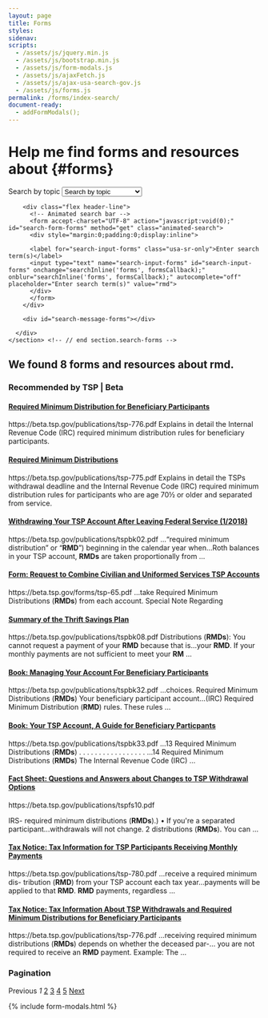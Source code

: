 ```yaml
---
layout: page
title: Forms
styles:
sidenav:
scripts:
  - /assets/js/jquery.min.js
  - /assets/js/bootstrap.min.js
  - /assets/js/form-modals.js
  - /assets/js/ajaxFetch.js
  - /assets/js/ajax-usa-search-gov.js
  - /assets/js/forms.js
permalink: /forms/index-search/
document-ready:
  - addFormModals();
---
```


# Help me find forms and resources about {#forms}

<!-- SEARCH FORMS -->

<div class="usa-grid-full">
  <div class="usa-width-one-whole">
    <section class="search-forms">
      <div role="search" class="search-container">
        <!-- Topic drop-down list -->
        <form class="usa-search usa-search-big select">
          <label class="usa-sr-only" for="select-forms-topic">Search by topic</label>
          <select id="select-forms-topic" name="select-forms-topic" onchange="selectFormsTopic();">
              <option value="0">Search by topic</option>
              <option value="1">Beneficiary participants</option>
              <option value="2">Contributions</option>
              <option value="3">Death benefits</option>
              <option value="4">General information</option>
              <option value="5">Investments</option>
              <option value="6">Legal documents</option>
              <option value="7">Loans</option>
              <option value="8">Tax information</option>
              <option value="9">Transfers and rollovers</option>
              <option value="10">Withdrawals</option>
            </select>
        </form>

        <div class="flex header-line">
          <!-- Animated search bar -->
          <form accept-charset="UTF-8" action="javascript:void(0);" id="search-form-forms" method="get" class="animated-search">
          <div style="margin:0;padding:0;display:inline">

          <label for="search-input-forms" class="usa-sr-only">Enter search term(s)</label>
          <input type="text" name="search-input-forms" id="search-input-forms" onchange="searchInline('forms', formsCallback);" onblur="searchInline('forms', formsCallback);" autocomplete="off" placeholder="Enter search term(s)" value="rmd">
          </div>
          </form>
        </div>

        <div id="search-message-forms"></div>

      </div>
    </section> <!-- // end section.search-forms -->
  </div>
</div>

<h2 id="inline-search-forms-message" class="results">We found <strong>8</strong> forms and resources about <strong>rmd</strong>.</h2>


<div class="usa-grid-full results">
  <div class="usa-width-one-whole">
<section class="search-results" tabindex="-1">

<!-- BEST BETS -->
<div class="best-bets">

  <h3 class="content-heading">Recommended by TSP | Beta</h3>

  <div>
  <h4 class="title"><a href="https://beta.tsp.gov/publications/tsp-776.pdf">Required Minimum Distribution for Beneficiary Participants</a></h4>
  <span class="url">https://beta.tsp.gov/publications/tsp-776.pdf</span>
  <span class="description">Explains in detail the Internal Revenue Code (IRC) required minimum distribution rules for beneficiary participants.</span>
  </div>

  <div>
  <h4 class="title"><a href="https://beta.tsp.gov/publications/tsp-775.pdf">Required Minimum Distributions</a></h4>
  <span class="url">https://beta.tsp.gov/publications/tsp-775.pdf</span>
  <span class="description">Explains in detail the TSPs withdrawal deadline and the Internal Revenue Code (IRC) required minimum distribution rules for participants who are age 70&frac12; or older and separated from service.</span>
  </div>

</div> <!-- END div.best-bets -->

<div class="results">
  <div>
  <h4 class="title">
  <a href="https://beta.tsp.gov/publications/tspbk02.pdf">Withdrawing Your TSP Account After Leaving Federal Service (1/2018)</a>
  </h4>
  <span class="url">https://beta.tsp.gov/publications/tspbk02.pdf</span>
  <span class="description">
  ...“required minimum distribution” or “<strong>RMD</strong>”) beginning in the calendar year when...Roth balances in your TSP account, <strong>RMDs</strong> are taken proportionally from ...
  </span>
  </div>

  <div>
<h4 class='title'>
<a href="https://beta.tsp.gov/forms/tsp-65.pdf">Form: Request to Combine Civilian and Uniformed Services TSP Accounts</a>
</h4>
<span class='url'>https://beta.tsp.gov/forms/tsp-65.pdf</span>
<span class='description'>
...take Required Minimum Distributions (<strong>RMDs</strong>) from each account. Special Note Regarding
</span>
</div>

<div>
<h4 class='title'>
<a href="https://beta.tsp.gov/publications/tspbk08.pdf">Summary of the Thrift Savings Plan</a>
</h4>
<span class='url'>https://beta.tsp.gov/publications/tspbk08.pdf</span>
<span class='description'>
Distributions (<strong>RMDs</strong>): You cannot request a payment of your <strong>RMD</strong> because that is...your <strong>RMD</strong>. If your monthly payments are not sufficient to meet your <strong>RM</strong> ...
</span>
</div>

<div>
<h4 class='title'>
<a href="https://beta.tsp.gov/publications/tspbk32.pdf">Book: Managing Your Account For Beneficiary Participants</a>
</h4>
<span class='url'>https://beta.tsp.gov/publications/tspbk32.pdf</span>
<span class='description'>
...choices. Required Minimum Distributions (<strong>RMDs</strong>) Your beneficiary participant account...(IRC) Required Minimum Distribution (<strong>RMD</strong>) rules. These rules ...
</span>
</div>

<div>
<h4 class='title'>
<a href="https://beta.tsp.gov/publications/tspbk33.pdf">Book: Your TSP Account, A Guide for Beneficiary Particpants</a>
</h4>
<span class='url'>https://beta.tsp.gov/publications/tspbk33.pdf</span>
<span class='description'>
...13 Required Minimum Distributions (<strong>RMDs</strong>) . . . . . . . . . . . . . . . . . ...14 Required Minimum Distributions (<strong>RMDs</strong>) The Internal Revenue Code (IRC) ...
</span>
</div>

<div>
<h4 class='title'>
<a href="https://beta.tsp.gov/publications/tspfs10.pdf">Fact Sheet: Questions and Answers about Changes to TSP Withdrawal Options</a>
</h4>
<span class='url'>https://beta.tsp.gov/publications/tspfs10.pdf</span>
<span class='description'>

IRS- required minimum distributions (<strong>RMDs</strong>).) • If you're a separated participant...withdrawals will not change. 2 distributions (<strong>RMDs</strong>). You can ...
</span>
</div>

<div>
<h4 class='title'>
<a href="https://beta.tsp.gov/publications/tsp-780.pdf">Tax Notice: Tax Information for TSP Participants Receiving Monthly Payments</a>
</h4>
<span class='url'>https://beta.tsp.gov/publications/tsp-780.pdf</span>
<span class='description'>
...receive a required minimum dis- tribution (<strong>RMD</strong>) from your TSP account each tax year...payments will be applied to that <strong>RMD</strong>. <strong>RMD</strong> payments, regardless ...
</span>
</div>

<div>
<h4 class='title'>
<a href="https://beta.tsp.gov/publications/tsp-776.pdf">Tax Notice: Tax Information About TSP Withdrawals and Required Minimum Distributions for Beneficiary Participants</a>
</h4>
<span class='url'>https://beta.tsp.gov/publications/tsp-776.pdf</span>
<span class='description'>
...receiving required minimum distributions (<strong>RMDs</strong>) depends on whether the deceased par-... you are not required to receive an <strong>RMD</strong> payment. Example: The ...
</span>
</div>
</div> <!-- END div.results -->
</section> <!-- END section.search-results -->

<!-- Pagination -->
<section class="pagination">
  <h3 class="sr-only">Pagination</h3>
  <div class="pagination-block">
    <span class="previous-page disabled">Previous</span> <!-- DAV: search.usa.gov toggles this from <a> to <span> when disabled -->
    <em>1</em>
    <a rel="next" href="/search?affiliate=beta.tsp&page=2&query=tax">2</a>
    <a href="/search?affiliate=beta.tsp&page=3&query=tax">3</a>
    <a href="/search?affiliate=beta.tsp&page=4&query=tax">4</a>
    <a href="/search?affiliate=beta.tsp&page=5&query=tax">5</a>
    <a class="next-page" rel="next" href="/search?affiliate=beta.tsp&page=2&query=tax">Next</a>
  </div>
</section> <!-- END section.pagination -->

</div> <!-- END div.usa-width-one-whole -->
</div>

{% include form-modals.html %}
